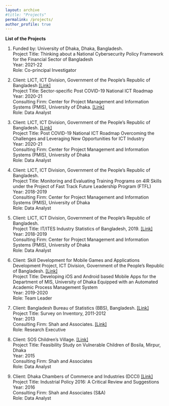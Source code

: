 ```yaml
---
layout: archive
#title: "Projects"
permalink: /projects/
author_profile: true
---
```


**List of the Projects**
1.  Funded by: University of Dhaka, Dhaka, Bangladesh.
    <br>Project Title: Thinking about a National Cybersecurity Policy Framework for the Financial Sector of Bangladesh
    <br>Year: 2021-22
    <br>Role: Co-principal Investigator

2.  Client: LICT, ICT Division, Government of the People’s Republic of Bangladesh [[Link]](http://www.lict.gov.bd)
    <br>Project Title: Sector-specific Post COVID-19 National ICT Roadmap
    <br>Year: 2020-21
    <br>Consulting Firm: Center for Project Management and Information Systems (PMIS), University of Dhaka. [[Link]](www.pmis.du.ac.bd)
    <br>Role: Data Analyst

3.  Client: LICT, ICT Division, Government of the People’s  Republic of Bangladesh. [[Link]](http://www.lict.gov.bd)
    <br>Project Title: Post COVID-19 National ICT Roadmap Overcoming the Challenges and Leveraging New Opportunities for ICT Industry
    <br>Year: 2020-21
    <br>Consulting Firm: Center for Project Management and Information Systems (PMIS), University of Dhaka
    <br>Role: Data Analyst

4.  Client: LICT, ICT Division, Government of the People’s Republic of Bangladesh.
    <br>Project Title: Monitoring and Evaluating Training Programs on 4IR Skills under the Project of Fast Track Future Leadership Program (FTFL)
    <br>Year: 2018-2019
    <br>Consulting Firm: Center for Project Management and Information Systems (PMIS), University of Dhaka
    <br>Role: Data Analyst

5.  Client: LICT, ICT Division, Government of the People’s Republic of Bangladesh.
    <br>Project Title: IT/ITES Industry Statistics of Bangladesh, 2019. [[Link]](http://lict.gov.bd/main/strategic)
    <br>Year: 2018-2019
    <br>Consulting Firm: Center for Project Management and Information Systems (PMIS), University of Dhaka
    <br>Role: Data Analyst

6.  Client: Skill Development for Mobile Games and Applications Development Project, ICT Division, Government of the People’s Republic of Bangladesh. [[Link]](https://sdmgap-ict.com)
    <br>Project Title: Developing iOS and Android based Mobile Apps for the Department of MIS, University of Dhaka Equipped with an Automated Academic Process Management System
    <br>Year: 2019-2020
    <br>Role: Team Leader

7.  Client: Bangladesh Bureau of Statistics (BBS), Bangladesh. [[Link]](http://www.bbs.gov.bd)
    <br>Project Title: Survey on Inventory, 2011-2012
    <br>Year: 2013
    <br>Consulting Firm: Shah and Associates. [[Link]](www.shahandassociates.com.bd)
    <br>Role: Research Executive

8.  Client: SOS Children’s Village. [[Link]](http://www.sos-bangladesh.org)
    <br>Project Title: Feasibility Study on Vulnerable Children of Bosila, Mirpur, Dhaka
    <br>Year: 2015
    <br>Consulting Firm: Shah and Associates
    <br>Role: Data Analyst

9.  Client: Dhaka Chambers of Commerce and Industries (DCCI) [[Link]](https://www.dhakachamber.com/)
    <br>Project Title: Industrial Policy 2016: A Critical Review and Suggestions
    <br>Year: 2016
    <br>Consulting Firm: Shah and Associates (S&A)
    <br>Role: Data Analyst